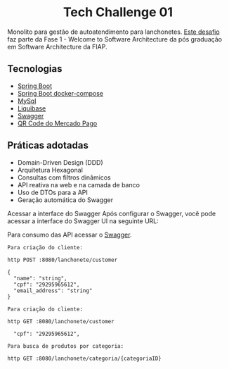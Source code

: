 <h1 align="center">
  Tech Challenge 01
</h1>

Monolito para gestão de autoatendimento para lanchonetes. [Este desafio](https://on.fiap.com.br/mod/conteudoshtml/view.php?id=407435&c=11255&sesskey=0W0NdVRNSB) faz parte da Fase 1 - Welcome to Software Architecture da pós graduação em Software Architecture da FIAP.

## Tecnologias
 
- [Spring Boot](https://spring.io/projects/spring-boot)
- [Spring Boot docker-compose](https://spring.io/blog/2023/06/21/docker-compose-support-in-spring-boot-3-1)
- [MySql](https://dev.mysql.com/doc/)
- [Liquibase](https://docs.liquibase.com/home.html)
- [Swagger](https://swagger.io/docs/)
- [QR Code do Mercado Pago](https://www.mercadopago.com.br/developers/pt/reference/qr-dynamic/_instore_orders_qr_seller_collectors_user_id_pos_external_pos_id_qrs/post)

## Práticas adotadas

- Domain-Driven Design (DDD)
- Arquitetura Hexagonal
- Consultas com filtros dinâmicos
- API reativa na web e na camada de banco
- Uso de DTOs para a API
- Geração automática do Swagger

Acessar a interface do Swagger
Após configurar o Swagger, você pode acessar a interface do Swagger UI na seguinte URL:

Para consumo das API acessar o [Swagger](http://localhost:8080/swagger-ui.html).

```
Para criação do cliente:

http POST :8080/lanchonete/customer

{
  "name": "string",
  "cpf": "29295965612",
  "email_address": "string"
}

```

```
Para criação do cliente:

http GET :8080/lanchonete/customer

  "cpf": "29295965612",

```

```
Para busca de produtos por categoria:

http GET :8080/lanchonete/categoria/{categoriaID}

```